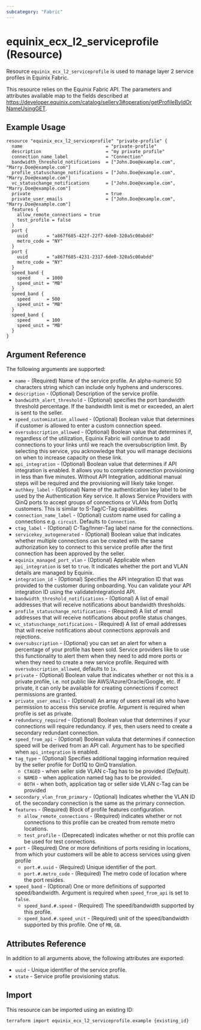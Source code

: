 ```yaml
---
subcategory: "Fabric"
---
```


# equinix_ecx_l2_serviceprofile (Resource)

Resource `equinix_ecx_l2_serviceprofile` is used to manage layer 2 service profiles
in Equinix Fabric.

This resource relies on the Equinix Fabric API. The parameters
and attributes available map to the fields described at
<https://developer.equinix.com/catalog/sellerv3#operation/getProfileByIdOrNameUsingGET>.

## Example Usage

```hcl
resource "equinix_ecx_l2_serviceprofile" "private-profile" {
  name                               = "private-profile"
  description                        = "my private profile"
  connection_name_label              = "Connection"
  bandwidth_threshold_notifications  = ["John.Doe@example.com", "Marry.Doe@example.com"]
  profile_statuschange_notifications = ["John.Doe@example.com", "Marry.Doe@example.com"]
  vc_statuschange_notifications      = ["John.Doe@example.com", "Marry.Doe@example.com"]
  private                            = true
  private_user_emails                = ["John.Doe@example.com", "Marry.Doe@example.com"]
  features {
    allow_remote_connections = true
    test_profile = false
  }
  port {
    uuid       = "a867f685-422f-22f7-6de0-320a5c00abdd"
    metro_code = "NY"
  }
  port {
    uuid       = "a867f685-4231-2317-6de0-320a5c00abdd"
    metro_code = "NY"
  }
  speed_band {
    speed      = 1000
    speed_unit = "MB"
  }
  speed_band {
    speed      = 500
    speed_unit = "MB"
  }
  speed_band {
    speed      = 100
    speed_unit = "MB"
  }
}
```

## Argument Reference

The following arguments are supported:

* `name` - (Required) Name of the service profile. An alpha-numeric 50 characters string which can
include only hyphens and underscores.
* `description` - (Optional) Description of the service profile.
* `bandwidth_alert_threshold` - (Optional) specifies the port bandwidth threshold percentage. If
the bandwidth limit is met or exceeded, an alert is sent to the seller.
* `speed_customization_allowed` - (Optional) Boolean value that determines if customer is allowed
to enter a custom connection speed.
* `oversubscription_allowed` - (Optional) Boolean value that determines if, regardless of the
utilization, Equinix Fabric will continue to add connections to your links until we reach the
oversubscription limit. By selecting this service, you acknowledge that you will manage decisions
on when to increase capacity on these link.
* `api_integration` - (Optional) Boolean value that determines if API integration is enabled. It
allows you to complete connection provisioning in less than five minutes. Without API Integration,
additional manual steps will be required and the provisioning will likely take longer.
* `authkey_label` - (Optional) Name of the authentication key label to be used by the
Authentication Key service. It allows Service Providers with QinQ ports to accept groups of
connections or VLANs from Dot1q customers. This is similar to S-Tag/C-Tag capabilities.
* `connection_name_label` - (Optional) custom name used for calling a connections
e.g. `circuit`. Defaults to `Connection`.
* `ctag_label` - (Optional) C-Tag/Inner-Tag label name for the connections.
* `servicekey_autogenerated` - (Optional) Boolean value that indicates whether multiple connections
can be created with the same authorization key to connect to this service profile after the first
connection has been approved by the seller.
* `equinix_managed_port_vlan` - (Optional) Applicable when `api_integration` is set to `true`. It
indicates whether the port and VLAN details are managed by Equinix.
* `integration_id` - (Optional) Specifies the API integration ID that was provided to the customer
during onboarding. You can validate your API integration ID using the validateIntegrationId API.
* `bandwidth_threshold_notifications` - (Optional) A list of email addresses that will receive
notifications about bandwidth thresholds.
* `profile_statuschange_notifications` - (Required) A list of email addresses that will receive
notifications about profile status changes.
* `vc_statuschange_notifications` - (Required) A list of email addresses that will receive
notifications about connections approvals and rejections.
* `oversubscription` - (Optional) you can set an alert for when a percentage of your profile has
been sold. Service providers like to use this functionality to alert them when they need to add
more ports or when they need to create a new service profile. Required with
`oversubscription_allowed`, defaults to `1x`.
* `private` - (Optional) Boolean value that indicates whether or not this is a private profile,
i.e. not public like AWS/Azure/Oracle/Google, etc. If private, it can only be available for
creating connections if correct permissions are granted.
* `private_user_emails` - (Optional) An array of users email ids who have permission to access this
service profile. Argument is required when profile is set as private.
* `redundancy_required` - (Optional) Boolean value that determines if your connections will require
redundancy. if yes, then users need to create a secondary redundant connection.
* `speed_from_api` - (Optional) Boolean valuta that determines if connection speed will be derived
from an API call. Argument has to be specified when `api_integration` is enabled.
* `tag_type` - (Optional) Specifies additional tagging information required by the seller profile
for Dot1Q to QinQ translation.
  * `CTAGED` - when seller side VLAN c-Tag has to be provided _(Default)_.
  * `NAMED` - when application named tag has to be provided.
  * `BOTH` - when both, application tag or seller side VLAN c-Tag can be provided
* `secondary_vlan_from_primary` - (Optional) Indicates whether the VLAN ID of. the secondary
connection is the same as the primary connection.
* `features` - (Required) Block of profile features configuration.
  * `allow_remote_connections` - (Required) indicates whether or not connections to this profile
  can be created from remote metro locations.
  * `test_profile` - (Deprecated) indicates whether or not this profile can be used for test
  connections.
* `port` - (Required) One or more definitions of ports residing in locations,
  from which your customers will be able to access services using given profile
  * `port.#.uuid` - (Required) Unique identifier of the port.
  * `port.#.metro_code` - (Required) The metro code of location where the port resides.
* `speed_band` - (Optional) One or more definitions of supported speed/bandwidth. Argument is
required when `speed_from_api` is set to `false`.
  * `speed_band.#.speed` - (Required) The speed/bandwidth supported by this profile.
  * `speed_band.#.speed_unit` - (Required) unit of the speed/bandwidth supported by this profile.
  One of `MB`, `GB`.

## Attributes Reference

In addition to all arguments above, the following attributes are exported:

* `uuid` - Unique identifier of the service profile.
* `state` - Service profile provisioning status.

## Import

This resource can be imported using an existing ID:

```sh
terraform import equinix_ecx_l2_serviceprofile.example {existing_id}
```
